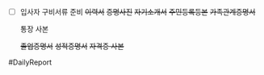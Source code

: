
- [ ] 입사자 구비서류 준비
	~~이력서~~ 
	~~증명사진~~
	~~자기소개서~~
	~~주민등록등본~~
	~~가족관계증명서~~
	 
	통장 사본 
	
	~~졸업증명서~~
	~~성적증명서~~
	~~자격증 사본~~ 



#DailyReport 